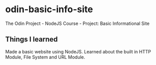 # odin-basic-info-site

The Odin Project - NodeJS Course - Project: Basic Informational Site

## Things I learned

Made a basic website using NodeJS. Learned about the built in HTTP Module, File System and URL Module.
